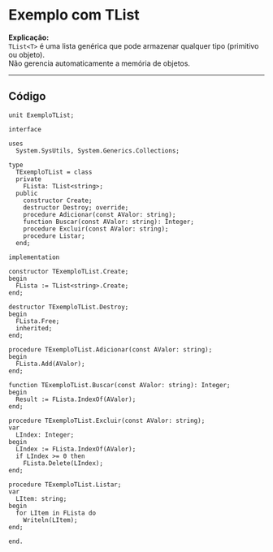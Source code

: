 # Exemplo com TList<T>

**Explicação:**  
`TList<T>` é uma lista genérica que pode armazenar qualquer tipo (primitivo ou objeto).  
Não gerencia automaticamente a memória de objetos.

---

## Código

```delphi
unit ExemploTList;

interface

uses
  System.SysUtils, System.Generics.Collections;

type
  TExemploTList = class
  private
    FLista: TList<string>;
  public
    constructor Create;
    destructor Destroy; override;
    procedure Adicionar(const AValor: string);
    function Buscar(const AValor: string): Integer;
    procedure Excluir(const AValor: string);
    procedure Listar;
  end;

implementation

constructor TExemploTList.Create;
begin
  FLista := TList<string>.Create;
end;

destructor TExemploTList.Destroy;
begin
  FLista.Free;
  inherited;
end;

procedure TExemploTList.Adicionar(const AValor: string);
begin
  FLista.Add(AValor);
end;

function TExemploTList.Buscar(const AValor: string): Integer;
begin
  Result := FLista.IndexOf(AValor);
end;

procedure TExemploTList.Excluir(const AValor: string);
var
  LIndex: Integer;
begin
  LIndex := FLista.IndexOf(AValor);
  if LIndex >= 0 then
    FLista.Delete(LIndex);
end;

procedure TExemploTList.Listar;
var
  LItem: string;
begin
  for LItem in FLista do
    Writeln(LItem);
end;

end.
